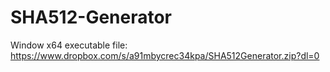 # SHA512-Generator
Window x64 executable file: https://www.dropbox.com/s/a91mbycrec34kpa/SHA512Generator.zip?dl=0
